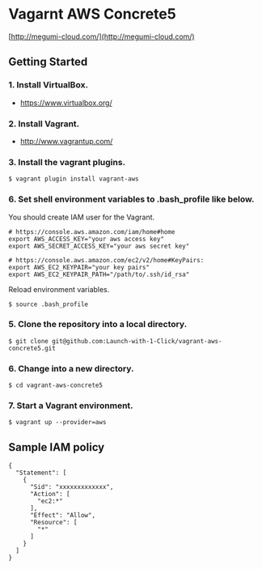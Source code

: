 # Vagarnt AWS Concrete5

[http://megumi-cloud.com/](http://megumi-cloud.com/)

## Getting Started

### 1. Install VirtualBox.

 * https://www.virtualbox.org/

### 2. Install Vagrant.

 * http://www.vagrantup.com/

### 3. Install the vagrant plugins.

```
$ vagrant plugin install vagrant-aws
```

### 6. Set shell environment variables to .bash_profile like below.

You should create IAM user for the Vagrant.

```
# https://console.aws.amazon.com/iam/home#home
export AWS_ACCESS_KEY="your aws access key"
export AWS_SECRET_ACCESS_KEY="your aws secret key"

# https://console.aws.amazon.com/ec2/v2/home#KeyPairs:
export AWS_EC2_KEYPAIR="your key pairs"
export AWS_EC2_KEYPAIR_PATH="/path/to/.ssh/id_rsa"
```

Reload environment variables.

```
$ source .bash_profile
```

### 5. Clone the repository into a local directory.

```
$ git clone git@github.com:Launch-with-1-Click/vagrant-aws-concrete5.git
```

### 6. Change into a new directory.

```
$ cd vagrant-aws-concrete5
```

### 7. Start a Vagrant environment.

```
$ vagrant up --provider=aws
```

## Sample IAM policy

```
{
  "Statement": [
    {
      "Sid": "xxxxxxxxxxxxx",
      "Action": [
        "ec2:*"
      ],
      "Effect": "Allow",
      "Resource": [
        "*"
      ]
    }
  ]
}
```
